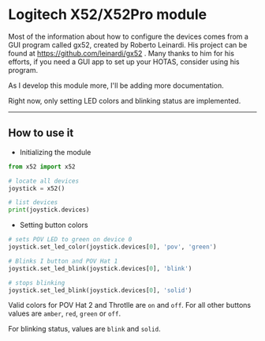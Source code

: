 # Logitech X52/X52Pro module

Most of the information about how to configure the devices comes from a GUI program called gx52, created by Roberto Leinardi. His project can be found at https://github.com/leinardi/gx52 . Many thanks to him for his efforts, if you need a GUI app to set up your HOTAS, consider using his program.

As I develop this module more, I'll be adding more documentation.

Right now, only setting LED colors and blinking status are implemented.

-----------

## How to use it

- Initializing the module

```python
from x52 import x52

# locate all devices
joystick = x52()

# list devices
print(joystick.devices)
```

- Setting button colors

```python
# sets POV LED to green on device 0
joystick.set_led_color(joystick.devices[0], 'pov', 'green')

# Blinks I button and POV Hat 1
joystick.set_led_blink(joystick.devices[0], 'blink')

# stops blinking
joystick.set_led_blink(joystick.devices[0], 'solid')
```

Valid colors for POV Hat 2 and Throtlle are `on` and `off`. For all other buttons values are `amber`, `red`, `green` or `off`.

For blinking status, values are `blink` and `solid`.
